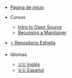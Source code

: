 - [Página de inicio](../../../README.md)

- Cursos
  - [Intro to Open Source](/intro-to-oss/README.md)
  - [Becoming a Maintainer](/becoming-a-maintainer/README.md)
- [⭐ Repositorio Estrella](https://github.com/open-sauced/intro)
- Idiomas
  - [:us: Inglés ](/becoming-a-maintainer/)
  - [:es: Español ](/becoming-a-maintainer/translations/es/)